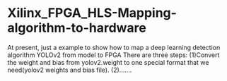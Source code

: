# Xilinx_FPGA_HLS-Mapping-algorithm-to-hardware
At present, just a example to show how to map a deep learning detection algorithm YOLOv2 from model to FPGA
There are three steps:
(1)Convert the weight and bias from yolov2.weight to one special format that we need(yolov2 weights and bias file).
(2).......
